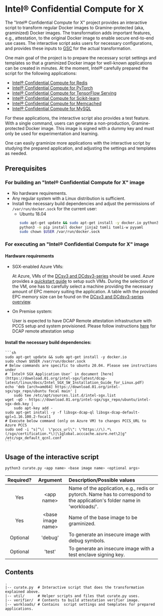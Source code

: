 # Intel® Confidential Compute for X

The "Intel® Confidential Compute for X" project provides an interactive script to transform regular
Docker images to Gramine-protected (aka, graminized) Docker images. The transformation adds
important features, e.g., attestation, to the original Docker image to enable secure end-to-end use
cases. The interactive script asks users for necessary configurations, and provides these inputs to
[GSC](https://github.com/gramineproject/gsc) for the actual transformation.

One main goal of the project is to prepare the necessary script settings and templates so that a
graminized Docker image for well-known applications can be created in minutes. At the moment,
Intel® carefully prepared the script for the following applications:

* [Intel® Confidential Compute for Redis](workloads/redis/)
* [Intel® Confidential Compute for PyTorch](workloads/pytorch/)
* [Intel® Confidential Compute for TensorFlow Serving](workloads/tensorflow-serving/)
* [Intel® Confidential Compute for Scikit-learn](workloads/sklearn/)
* [Intel® Confidential Compute for Memcached](workloads/memcached/)
* [Intel® Confidential Compute for MySQL](workloads/mysql/)

For these applications, the interactive script also provides a test feature. With a single command,
users can generate a non-production, Gramine-protected Docker image. This image is signed with a
dummy key and must only be used for experimentation and learning.

One can easily graminize more applications with the interactive script by studying the prepared
application, and adjusting the settings and templates as needed.


## Prerequisites

### For building an "Intel® Confidential Compute for X" image

- No hardware requirements.
- Any regular system with a Linux distribution is sufficient.
- Install the necessary build dependencies and adjust the permissions of `/var/run/docker.sock` for
  the current user:
   - Ubuntu 18.04
        ```sh
        sudo apt-get update && sudo apt-get install -y docker.io python3 python3-pip
        python3 -m pip install docker jinja2 tomli tomli-w pyyaml
        sudo chown $USER /var/run/docker.sock
        ```

### For executing an "Intel® Confidential Compute for X" image

#### Hardware requirements

- SGX-enabled Azure VMs:

    At Azure, VMs of the [DCsv3 and DCdsv3-series](https://learn.microsoft.com/en-us/azure/virtual-machines/dcv3-series)
    should be used. Azure provides a
    [quickstart guide](https://learn.microsoft.com/en-us/azure/confidential-computing/quick-create-portal)
    to setup such VMs. During the selection of the VM, one has to carefully select a machine
    providing the necessary amount of EPC memory suiting the application. A table with the
    provided EPC memory size can be found on the
    [DCsv3 and DCdsv3-series overview](https://learn.microsoft.com/en-us/azure/virtual-machines/dcv3-series).

- On Premise system:

    User is expected to have DCAP Remote attestation infrastructure with PCCS setup and system
    provisioned. Please follow instructions [here](https://www.intel.com/content/www/us/en/developer/articles/guide/intel-software-guard-extensions-data-center-attestation-primitives-quick-install-guide.html) for
    DCAP remote attestation setup

#### Install the necessary build dependencies:

    ```sh
    sudo apt-get update && sudo apt-get install -y docker.io
    sudo chown $USER /var/run/docker.sock
    # Below commands are specific to ubuntu 20.04. Please see instructions under
    # `Intel® SGX Application User` in document [here](https://download.01.org/intel-sgx/latest/dcap-latest/linux/docs/Intel_SGX_SW_Installation_Guide_for_Linux.pdf)
    echo 'deb [arch=amd64] https://download.01.org/intel-sgx/sgx_repo/ubuntu focal main' |
        sudo tee /etc/apt/sources.list.d/intel-sgx.list
    wget -qO - https://download.01.org/intel-sgx/sgx_repo/ubuntu/intel-sgx-deb.key |
        sudo apt-key add -
    sudo apt-get install -y -f libsgx-dcap-ql libsgx-dcap-default-qpl=1.16.100.2-focal1
    # Execute below command (only on Azure VM) to changes PCCS_URL to Azure PCCS
    sudo sed -i "s|^\(  \"pccs_url\": \"https://\).*\(/sgx/certification.*\)|\1global.acccache.azure.net\2|g" /etc/sgx_default_qcnl.conf
    ```

## Usage of the interactive script

```sh
python3 curate.py <app name> <base image name> <optional args>
```


| Required?| Argument | Description/Possible values |
| :----: | :----: | :--- |
| Yes | \<app name\> | Name of the application, e.g., redis or pytorch. Name has to correspond to the application's folder name in 'workloads/'. |
| Yes | \<base image name\> | Name of the base image to be graminized. |
| Optional | 'debug' | To generate an insecure image with debug symbols. |
| Optional | 'test'  | To generate an insecure image with a test enclave signing key. |


## Contents

    .
    |-- curate.py  # Interactive script that does the transformation explained above.
    |-- util/      # Helper scripts and files that curate.py uses.
    |-- verifier/  # Contents to build attestation verifier image.
    |-- workloads/ # Contains  script settings and templates for prepared applications.
